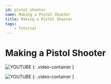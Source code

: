 ```yaml
---
id: pistol_shooter
name: Making a Pistol Shooter
title: Making a Pistol Shooter
tags:
    - Tutorial
---
```


# Making a Pistol Shooter

![YOUTUBE](../../assets/placeholder_720p.png "k4JzElJ3pTc")
{: .video-container }

![YOUTUBE](../../assets/placeholder_720p.png "CQe0bOBUoSo")
{: .video-container }
